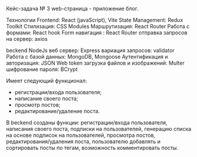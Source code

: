 Кейс-задача № 3
web-страница - приложение блог.

Технологии
Frontend: 
React (javaScript), Vite
State Management: Redux Toolkit 
Стилизация: CSS Modules
Маршрутизация: React Router
Работа с формами: React hook Form
навигация : React Router
отправка запросов на сервер:  axios

beckend
NodeJs
веб сервер: Express 
вариация запросов: validator
Работа с базой данных: MongoDB, Mongoose
Аутентификация и авторизация: JSON Web token
загрузка файлов и изображений: Multer
шифрование пароля: BCrypt

Имеет следующий функционал: 
- регистрации/входа пользователя;
- написание своего поста;
- просмотр постов;
- редактирование/удаление поста.

В beckend созданы функции: регистрации/входа пользователя, написания своего поста, подписки на пользователей, 
генерацию списка на основе подписок на пользователей, просмотра постов, редактирования/удаления поста, 
пользователю добавлять и сортировать посты по тегам, возможность комментировать посты.
